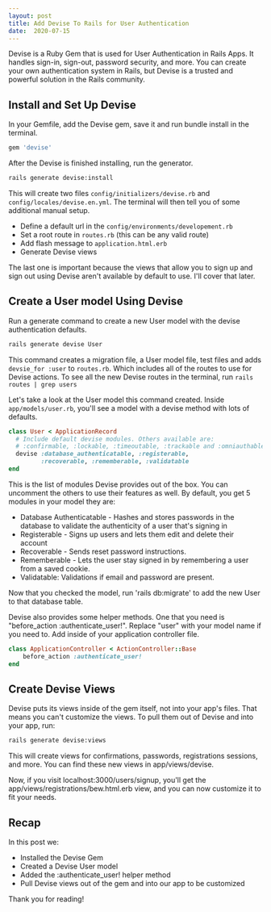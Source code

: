 ```yaml
---
layout: post
title: Add Devise To Rails for User Authentication
date:  2020-07-15
---
```


Devise is a Ruby Gem that is used for User Authentication in Rails Apps. It handles sign-in, sign-out, password security, and more. You can create your own authentication system in Rails, but Devise is a trusted and powerful solution in the Rails community.

## Install and Set Up Devise

In your Gemfile, add the Devise gem, save it and run bundle install in the terminal.

```Ruby
gem 'devise'
```

After the Devise is finished installing, run the generator.

```bash
rails generate devise:install
```

This will create two files `config/initializers/devise.rb` and `config/locales/devise.en.yml`. The terminal will then tell you of some additional manual setup.

* Define a default url in the `config/environments/developement.rb`
* Set a root route in `routes.rb` (this can be any valid route)
* Add flash message to `application.html.erb`
* Generate Devise views

The last one is important because the views that allow you to sign up and sign out using Devise aren't available by default to use. I'll cover that later.


## Create a User model Using Devise

Run a generate command to create a new User model with the devise authentication defaults.

```bash
rails generate devise User
```

This command creates a migration file, a User model file, test files and adds `devsie_for :user` to `routes.rb`. Which includes all of the routes to use for Devise actions. To see all the new Devise routes in the terminal, run `rails routes | grep users`

Let's take a look at the User model this command created. Inside `app/models/user.rb`, you'll see a model with a devise method with lots of defaults.

```ruby
class User < ApplicationRecord
  # Include default devise modules. Others available are:
  # :confirmable, :lockable, :timeoutable, :trackable and :omniauthable
  devise :database_authenticatable, :registerable,
         :recoverable, :rememberable, :validatable
end
```

This is the list of modules Devise provides out of the box. You can uncomment the others to use their features as well. By default, you get 5 modules in your model they are:

* Database Authenticatable - Hashes and stores passwords in the database to validate the authenticity of a user that's signing in
* Registerable - Signs up users and lets them edit and delete their account
* Recoverable - Sends reset password instructions.
* Rememberable - Lets the user stay signed in by remembering a user from a saved cookie.
* Validatable: Validations if email and password are present.

Now that you checked the model, run 'rails db:migrate' to add the new User to that database table. 

Devise also provides some helper methods. One that you need is "before_action :authenticate_user!". Replace "user" with your model name if you need to. Add inside of your application controller file.

```ruby
class ApplicationController < ActionController::Base
    before_action :authenticate_user!
end
```

## Create Devise Views

Devise puts its views inside of the gem itself, not into your app's files. That means you can't customize the views. To pull them out of Devise and into your app, run:

```bash
rails generate devise:views
```

This will create views for confirmations, passwords, registrations sessions, and more. You can find these new views in app/views/devise.

Now, if you visit localhost:3000/users/signup, you'll get the app/views/registrations/bew.html.erb view, and you can now customize it to fit your needs.

## Recap 

In this post we:

* Installed the Devise Gem
* Created a Devise User model
* Added the :authenticate_user! helper method 
* Pull Devise views out of the gem and into our app to be customized

Thank you for reading!